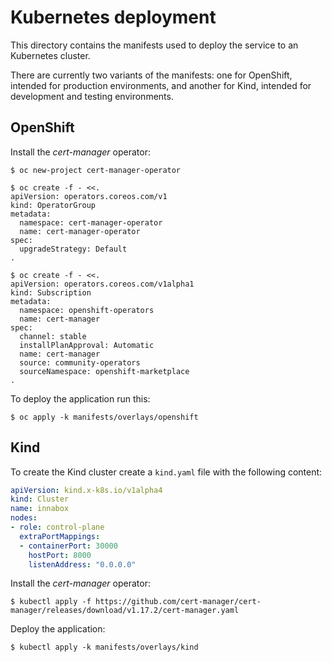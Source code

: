 # Kubernetes deployment

This directory contains the manifests used to deploy the service to an Kubernetes cluster.

There are currently two variants of the manifests: one for OpenShift, intended for production environments, and another
for Kind, intended for development and testing environments.

## OpenShift

Install the _cert-manager_ operator:

```shell
$ oc new-project cert-manager-operator

$ oc create -f - <<.
apiVersion: operators.coreos.com/v1
kind: OperatorGroup
metadata:
  namespace: cert-manager-operator
  name: cert-manager-operator
spec:
  upgradeStrategy: Default
.

$ oc create -f - <<.
apiVersion: operators.coreos.com/v1alpha1
kind: Subscription
metadata:
  namespace: openshift-operators
  name: cert-manager
spec:
  channel: stable
  installPlanApproval: Automatic
  name: cert-manager
  source: community-operators
  sourceNamespace: openshift-marketplace
.
```

To deploy the application run this:

```shell
$ oc apply -k manifests/overlays/openshift
```

## Kind

To create the Kind cluster create a `kind.yaml` file with the following content:

```yaml
apiVersion: kind.x-k8s.io/v1alpha4
kind: Cluster
name: innabox
nodes:
- role: control-plane
  extraPortMappings:
  - containerPort: 30000
    hostPort: 8000
    listenAddress: "0.0.0.0"
```

Install the _cert-manager_ operator:

```shell
$ kubectl apply -f https://github.com/cert-manager/cert-manager/releases/download/v1.17.2/cert-manager.yaml
```

Deploy the application:

```shell
$ kubectl apply -k manifests/overlays/kind
```
